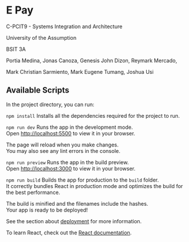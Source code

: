 # E Pay
C-PCIT9 - Systems Integration and Architecture

University of the Assumption

BSIT 3A

Portia Medina, Jonas Canoza, Genesis John Dizon, Reymark Mercado,

Mark Christian Sarmiento, Mark Eugene Tumang, Joshua Usi

## Available Scripts

In the project directory, you can run:

```npm install```
Installs all the dependencies required for the project to run.

```npm run dev```
Runs the app in the development mode.\
Open [http://localhost:5500](http://localhost:5500) to view it in your browser.

The page will reload when you make changes.\
You may also see any lint errors in the console.

```npm run preview```
Runs the app in the build preview.\
Open [http://localhost:3000](http://localhost:3000) to view it in your browser.

```npm run build```
Builds the app for production to the `build` folder.\
It correctly bundles React in production mode and optimizes the build for the best performance.

The build is minified and the filenames include the hashes.\
Your app is ready to be deployed!

See the section about [deployment](https://facebook.github.io/create-react-app/docs/deployment) for more information.



To learn React, check out the [React documentation](https://reactjs.org/).




